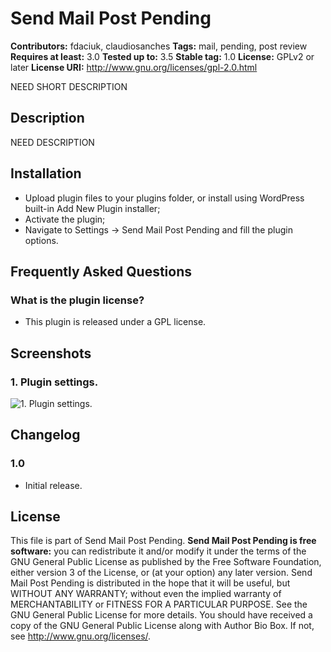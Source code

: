 # Send Mail Post Pending #
**Contributors:** fdaciuk, claudiosanches
**Tags:** mail, pending, post review
**Requires at least:** 3.0
**Tested up to:** 3.5
**Stable tag:** 1.0
**License:** GPLv2 or later
**License URI:** http://www.gnu.org/licenses/gpl-2.0.html

NEED SHORT DESCRIPTION

## Description ##

NEED DESCRIPTION

## Installation ##

* Upload plugin files to your plugins folder, or install using WordPress built-in Add New Plugin installer;
* Activate the plugin;
* Navigate to Settings -> Send Mail Post Pending and fill the plugin options.

## Frequently Asked Questions ##

### What is the plugin license? ###

* This plugin is released under a GPL license.

## Screenshots ##

### 1. Plugin settings. ###
![1. Plugin settings.](http://s.wordpress.org/extend/plugins/send-mail-post-pending/screenshot-1.png)


## Changelog ##

### 1.0 ###

* Initial release.

## License ##

This file is part of Send Mail Post Pending.
**Send Mail Post Pending is free software:** you can redistribute it and/or modify it under the terms of the GNU General Public License as published
by the Free Software Foundation, either version 3 of the License, or (at your option) any later version.
Send Mail Post Pending is distributed in the hope that it will be useful, but WITHOUT ANY WARRANTY; without even the implied warranty of
MERCHANTABILITY or FITNESS FOR A PARTICULAR PURPOSE. See the GNU General Public License for more details.
You should have received a copy of the GNU General Public License along with Author Bio Box. If not, see <http://www.gnu.org/licenses/>.
